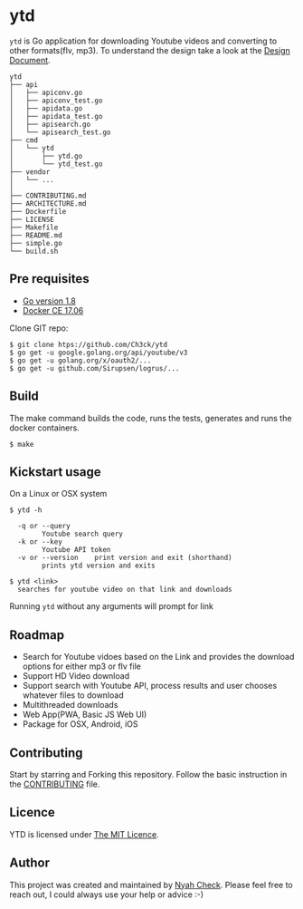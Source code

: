 # ytd
`ytd` is Go application for downloading Youtube videos and converting to other formats(flv, mp3). To understand the design take a look at the  [Design Document](ARCHITECTURE.md).

```
ytd
├── api
│   ├── apiconv.go
│   ├── apiconv_test.go
│   ├── apidata.go
│   ├── apidata_test.go
│   ├── apisearch.go
│   └── apisearch_test.go
├── cmd
│   └── ytd
│       ├── ytd.go
│       └── ytd_test.go
├── vendor
│   └── ...
│    
├── CONTRIBUTING.md
├── ARCHITECTURE.md
├── Dockerfile
├── LICENSE
├── Makefile
├── README.md
├── simple.go
└── build.sh

```

## Pre requisites

* [Go version 1.8](https://github.com/golang/go/releases/tag/go.1.8.3)
* [Docker CE 17.06](https://docs.docker.com/release-notes/docker-ce/)

Clone GIT repo:
```
$ git clone htps://github.com/Ch3ck/ytd
$ go get -u google.golang.org/api/youtube/v3
$ go get -u golang.org/x/oauth2/...
$ go get -u github.com/Sirupsen/logrus/...

```

## Build

The make command builds the code, runs the tests, generates and runs the docker containers.

```
$ make
```

## Kickstart usage

On a Linux or OSX system
```
$ ytd -h

  -q or --query
        Youtube search query
  -k or --key
        Youtube API token
  -v or --version    print version and exit (shorthand)
		prints ytd version and exits
		
$ ytd <link>
  searches for youtube video on that link and downloads
```
Running `ytd` without any arguments will prompt for link


## Roadmap

* Search for Youtube vidoes based on the Link and provides the download options for either mp3 or flv file
* Support HD Video download
* Support search with Youtube API, process results and user chooses whatever files to download
* Multithreaded downloads
* Web App(PWA, Basic JS Web UI)
* Package for OSX, Android, iOS


## Contributing

Start by starring and Forking this repository. Follow the basic instruction in the [CONTRIBUTING](CONTRIBUTING.md) file.

## Licence

YTD is licensed under [The MIT Licence](LICENSE.md).

## Author

This project was created and maintained by [Nyah Check](https://twitter.com/nyah_check). Please feel free to reach out, I could always use your help or advice :-)
